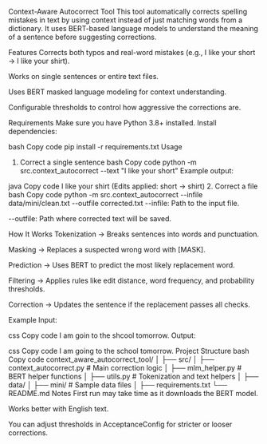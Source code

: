 Context-Aware Autocorrect Tool
This tool automatically corrects spelling mistakes in text by using context instead of just matching words from a dictionary.
It uses BERT-based language models to understand the meaning of a sentence before suggesting corrections.

Features
Corrects both typos and real-word mistakes (e.g., I like your short → I like your shirt).

Works on single sentences or entire text files.

Uses BERT masked language modeling for context understanding.

Configurable thresholds to control how aggressive the corrections are.

Requirements
Make sure you have Python 3.8+ installed.
Install dependencies:

bash
Copy code
pip install -r requirements.txt
Usage
1. Correct a single sentence
bash
Copy code
python -m src.context_autocorrect --text "I like your short"
Example output:

java
Copy code
I like your shirt
(Edits applied: short → shirt)
2. Correct a file
bash
Copy code
python -m src.context_autocorrect --infile data/mini/clean.txt --outfile corrected.txt
--infile: Path to the input file.

--outfile: Path where corrected text will be saved.

How It Works
Tokenization → Breaks sentences into words and punctuation.

Masking → Replaces a suspected wrong word with [MASK].

Prediction → Uses BERT to predict the most likely replacement word.

Filtering → Applies rules like edit distance, word frequency, and probability thresholds.

Correction → Updates the sentence if the replacement passes all checks.

Example
Input:

css
Copy code
I am goin to the shcool tomorrow.
Output:

css
Copy code
I am going to the school tomorrow.
Project Structure
bash
Copy code
context_aware_autocorrect_tool/
│
├── src/
│   ├── context_autocorrect.py   # Main correction logic
│   ├── mlm_helper.py            # BERT helper functions
│   ├── utils.py                 # Tokenization and text helpers
│
├── data/
│   ├── mini/                    # Sample data files
│
├── requirements.txt
└── README.md
Notes
First run may take time as it downloads the BERT model.

Works better with English text.

You can adjust thresholds in AcceptanceConfig for stricter or looser corrections.

